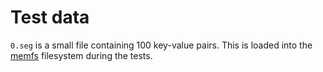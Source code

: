 # Test data

`0.seg` is a small file containing 100 key-value pairs.
This is loaded into the [memfs](https://www.npmjs.com/package/memfs) filesystem during the tests.
